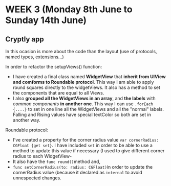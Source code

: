 # WEEK 3  (Monday 8th June to Sunday 14th June)

## Cryptly app 

In this ocasion is more about the code than the layout (use of protocols, named types, extensions...)  

In order to refactor the setupViews() function:
- I have created a final class named **WidgetView** that **inherit from UIView and comforms to Roundable protocol**. This way I am able to apply round squares directly to the widgetViews. It also has a method to set the components that are equal to all Views.
- I also **grouped all the WidgetViews in an array**, and **the labels**  with *common components* **in another one**. This way I can use `.forEach {....}` to set in one line all the WidgetViews and all the "normal" labels. Falling and Rising values have special textColor so both are set in another way.


Roundable protocol:
-  I've created a property for the corner radius value `var cornerRadius: CGFloat {get set}`. I have included `set` in order to be able to use a method to update this value if necessary (I used to give different corner radius to each WidgetView-
- It also have the `func round()`method and,
- `func setCornerRadius(to: radius: CGFloat)`in order to update the cornerRadius value (because it declared as `internal` to avoid unnespected changes.

